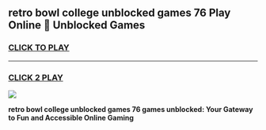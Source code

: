 
## retro bowl college unblocked games 76 Play Online 👋 Unblocked Games
<h3>
<a href="https://premium.freeplayer.one?title=retro_bowl_college_unblocked_games_76&ref=19F">CLICK TO PLAY</a></h3>
<hr>

<h3>
<a href="https://premium.freeplayer.one?title=retro_bowl_college_unblocked_games_76&ref=19F">CLICK 2 PLAY</a>
  
</h3>

<a href="https://premium.freeplayer.one?title=retro_bowl_college_unblocked_games_76&ref=19F"><img src="https://clearcache.store/games.png"></a>


**retro bowl college unblocked games 76 games unblocked: Your Gateway to Fun and Accessible Online Gaming**
